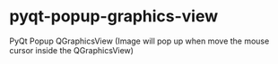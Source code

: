 # pyqt-popup-graphics-view
PyQt Popup QGraphicsView (Image will pop up when move the mouse cursor inside the QGraphicsView)
